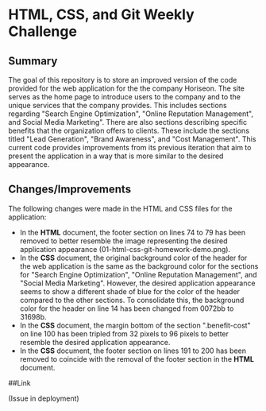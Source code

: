 # HTML, CSS, and Git Weekly Challenge

## Summary

The goal of this repository is to store an improved version of the code provided for the web application for the the company Horiseon. The site serves as the home page to introduce users to the company and to the unique services that the company provides. This includes sections regarding "Search Engine Optimization", "Online Reputation Management", and Social Media Marketing". There are also sections describing specific benefits that the organization offers to clients. These include the sections titled "Lead Generation", "Brand Awareness", and "Cost Management". This current code provides improvements from its previous iteration that aim to present the application in a way that is more similar to the desired appearance.

## Changes/Improvements 

The following changes were made in the HTML and CSS files for the application:

* In the **HTML** document, the footer section on lines 74 to 79 has been removed to better resemble the image representing the desired application appearance (01-html-css-git-homework-demo.png).
* In the **CSS** document, the original background color of the header for the web application is the same as the background color for the sections for "Search Engine Optimization", "Online Reputation Management", and "Social Media Marketing". However, the desired application appearance seems to show a different shade of blue for the color of the header compared to the other sections. To consolidate this, the background color for the header on line 14 has been changed from 0072bb to 31698b.
* In the **CSS** document, the margin bottom of the section ".benefit-cost" on line 100 has been tripled from 32 pixels to 96 pixels to better resemble the desired application appearance.
* In the **CSS** document, the footer section on lines 191 to 200 has been removed to coincide with the removal of the footer section in the **HTML** document.

##Link

(Issue in deployment)
